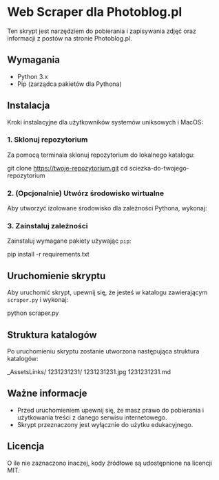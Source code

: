 # Web Scraper dla Photoblog.pl

Ten skrypt jest narzędziem do pobierania i zapisywania zdjęć oraz informacji z postów na stronie Photoblog.pl.

## Wymagania

* Python 3.x
* Pip (zarządca pakietów dla Pythona)

## Instalacja

Kroki instalacyjne dla użytkowników systemów uniksowych i MacOS:

### 1. Sklonuj repozytorium

Za pomocą terminala sklonuj repozytorium do lokalnego katalogu:

git clone https://twoje-repozytorium.git
cd sciezka-do-twojego-repozytorium


### 2. (Opcjonalnie) Utwórz środowisko wirtualne

Aby utworzyć izolowane środowisko dla zależności Pythona, wykonaj:


### 3. Zainstaluj zależności

Zainstaluj wymagane pakiety używając `pip`:

pip install -r requirements.txt


## Uruchomienie skryptu

Aby uruchomić skrypt, upewnij się, że jesteś w katalogu zawierającym `scraper.py` i wykonaj:

python scraper.py


## Struktura katalogów

Po uruchomieniu skryptu zostanie utworzona następująca struktura katalogów:

_AssetsLinks/
1231231231/
1231231231.jpg
1231231231.md


## Ważne informacje

* Przed uruchomieniem upewnij się, że masz prawo do pobierania i użytkowania treści z danego serwisu internetowego.
* Skrypt przeznaczony jest wyłącznie do użytku edukacyjnego.

## Licencja

O ile nie zaznaczono inaczej, kody źródłowe są udostępnione na licencji MIT.

